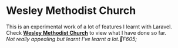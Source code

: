 <head>
 <meta charset='utf-8'>
</head>

<h1>Wesley Methodist Church</h1>
<p>
This is an experimental work of a lot of features I learnt with Laravel.<br>
Check <a href="wesleychurch.herokuapp.com"><strong>Wesley Methodist Church</strong></a>  to view what I have done so far.<br>
<em>Not really appealing but learnt I've learnt a lot.&#1F605;</em>
</p>